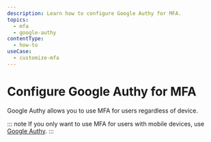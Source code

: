 ```yaml
---
description: Learn how to configure Google Authy for MFA.
topics:
  - mfa
  - google-authy
contentType:
  - how-to
useCase:
  - customize-mfa
---
```

# Configure Google Authy for MFA

Google Authy allows you to use MFA for users regardless of device. 

::: note
If you only want to use MFA for users with mobile devices, use [Google Authy](/mfa/guides/non-auth0-authenticators/configure-google-authy).
:::
